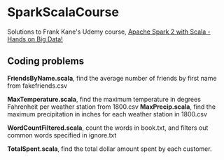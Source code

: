 # SparkScalaCourse
Solutions to Frank Kane's Udemy course, [Apache Spark 2 with Scala - Hands on Big Data!](https://www.udemy.com/share/1000QCBEMZcl5SQ3o=/)

## Coding problems
**FriendsByName.scala**, find the average number of friends by first name from fakefriends.csv

**MaxTemperature.scala**, find the maximum temperature in degrees Fahrenheit per weather station from 1800.csv
**MaxPrecip.scala**, find the maximum precipitation in inches for each weather station in 1800.csv

**WordCountFiltered.scala**, count the words in book.txt, and filters out common words specified in ignore.txt

**TotalSpent.scala**, find the total dollar amount spent by each customer.
